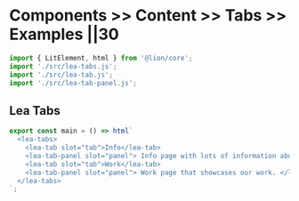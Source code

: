 # Components >> Content >> Tabs >> Examples ||30

```js script
import { LitElement, html } from '@lion/core';
import './src/lea-tabs.js';
import './src/lea-tab.js';
import './src/lea-tab-panel.js';
```

## Lea Tabs

```js preview-story
export const main = () => html`
  <lea-tabs>
    <lea-tab slot="tab">Info</lea-tab>
    <lea-tab-panel slot="panel"> Info page with lots of information about us. </lea-tab-panel>
    <lea-tab slot="tab">Work</lea-tab>
    <lea-tab-panel slot="panel"> Work page that showcases our work. </lea-tab-panel>
  </lea-tabs>
`;
```
